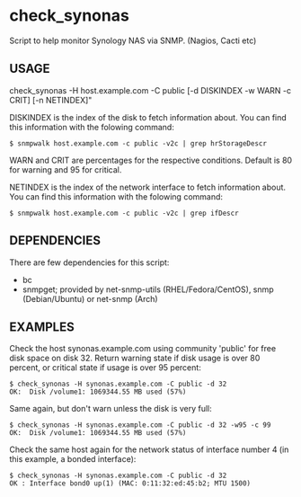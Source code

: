 check_synonas
=============

Script to help monitor Synology NAS via SNMP. (Nagios, Cacti etc)

USAGE
-----
check_synonas -H host.example.com -C public [-d DISKINDEX -w WARN -c CRIT] [-n NETINDEX]"

DISKINDEX is the index of the disk to fetch information about. You can find this information with the folowing command:

    $ snmpwalk host.example.com -c public -v2c | grep hrStorageDescr

WARN and CRIT are percentages for the respective conditions. Default is 80 for warning and 95 for critical.

NETINDEX is the index of the network interface to fetch information about. You can find this information with the folowing command:

    $ snmpwalk host.example.com -c public -v2c | grep ifDescr

DEPENDENCIES
-----
There are few dependencies for this script:

* bc
* snmpget; provided by net-snmp-utils (RHEL/Fedora/CentOS), snmp (Debian/Ubuntu) or net-snmp (Arch)

EXAMPLES
--------

Check the host synonas.example.com using community 'public' for free disk space on disk 32. Return warning state if disk usage is over 80 percent, or critical state if usage is over 95 percent:

    $ check_synonas -H synonas.example.com -C public -d 32
    OK:  Disk /volume1: 1069344.55 MB used (57%)

Same again, but don't warn unless the disk is very full:

    $ check_synonas -H synonas.example.com -C public -d 32 -w95 -c 99
    OK:  Disk /volume1: 1069344.55 MB used (57%)

Check the same host again for the network status of interface number 4 (in this example, a bonded interface):

    $ check_synonas -H synonas.example.com -C public -d 32
    OK : Interface bond0 up(1) (MAC: 0:11:32:ed:45:b2; MTU 1500)
